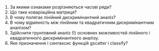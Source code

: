 1. За якими ознаками розрізняються часові ряди?
2. Що таке коваріаційна матриця?
3. В чому полягає лінійний дискримінантний аналіз?
4. В чому відмінність між лінійним та квадратичним дискримінантним аналізом?
5. Здійснити грунтовний аналіз (!) основних можливостей лінійного і квадратичного дискримінантного аналізу.
7. Яке призначення і синтаксис функцій gscatter і classify?
 
